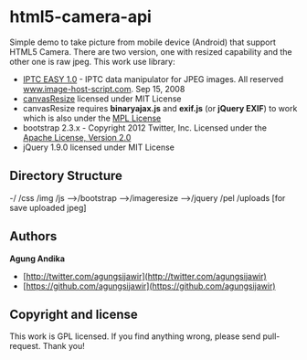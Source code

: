 html5-camera-api
================

Simple demo to take picture from mobile device (Android) that support HTML5 Camera. There are two version, one with resized capability and the other one is raw jpeg.
This work use library:
- [IPTC EASY 1.0](http://php.net/manual/en/function.iptcembed.php#85887) - IPTC data manipulator for JPEG images. All reserved www.image-host-script.com. Sep 15, 2008
- [canvasResize](http://gokercebeci.com/) licensed under MIT License
- canvasResize requires **binaryajax.js** and **exif.js** (or **jQuery EXIF**)
to work which is also under the [MPL License](http://www.nihilogic.dk/licenses/mpl-license.txt)
- bootstrap 2.3.x - Copyright 2012 Twitter, Inc. Licensed under the [Apache License, Version 2.0](http://www.apache.org/licenses/LICENSE-2.0)
- jQuery 1.9.0 licensed under MIT License

## Directory Structure
-/
 /css
 /img
 /js
 -->/bootstrap
 -->/imageresize
 -->/jquery
 /pel
 /uploads [for save uploaded jpeg]

## Authors
**Agung Andika**

+ [http://twitter.com/agungsijawir](http://twitter.com/agungsijawir)
+ [https://github.com/agungsijawir](https://github.com/agungsijawir)

## Copyright and license
This work is GPL licensed.
If you find anything wrong, please send pull-request. Thank you!
